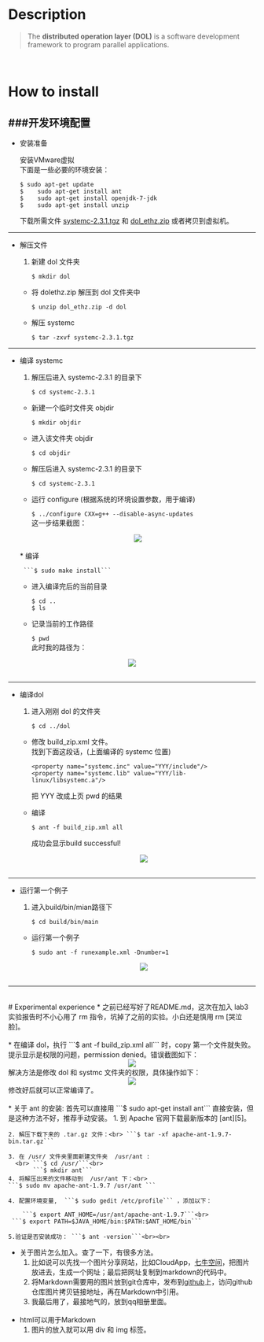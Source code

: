 # Description

> The **distributed operation layer (DOL)** is a software development framework to program parallel applications. 

</br>

# How to install

###开发环境配置
----
*  安装准备   

    安装VMware虚拟</br>
    下面是一些必要的环境安装：

    ```$ sudo apt-get update```</br>
```$	sudo apt-get install ant```</br>
```$ 	sudo apt-get install openjdk-7-jdk```</br>
```$	sudo apt-get install unzip``` 

    下载所需文件 [systemc-2.3.1.tgz][1] 和 [dol_ethz.zip][2] 或者拷贝到虚拟机。

------

*  解压文件
     1. 新建 dol 文件夹
     
        ```$ mkdir dol```  
     * 将 dolethz.zip 解压到 dol 文件夹中

        ```$ unzip dol_ethz.zip -d dol```
     * 解压 systemc
     
        ```$ tar -zxvf systemc-2.3.1.tgz```

----- 
*  编译 systemc
     1. 解压后进入 systemc-2.3.1 的目录下
     
        ```$ cd systemc-2.3.1```  
     * 新建一个临时文件夹 objdir
     
        ```$ mkdir objdir```
     * 进入该文件夹 objdir
     
        ```$ cd objdir```
     * 解压后进入 systemc-2.3.1 的目录下
     
        ```$ cd systemc-2.3.1```  
     * 运行 configure (根据系统的环境设置参数，用于编译)
     
        ```$ ../configure CXX=g++ --disable-async-updates```
	  <br> 这一步结果截图：
      <div align="center"><img src="http://a2.qpic.cn/psb?/V13tPyF42OAeS3/cmFzIDZnsi0l2Z3V*Hqr.6Tyb7FzdwKIVbO6Uynp3ME!/b/dAkBAAAAAAAA&bo=LgKjAQAAAAADAKs!&rf=viewer_4&t=5/2.jpg">
      </div></br>
     * 编译
     
        ```$ sudo make install```
     * 进入编译完后的当前目录
     
        ```$ cd ..```        
        ```$ ls```
     * 记录当前的工作路径
     
        ```$ pwd```  
	    此时我的路径为：
<div align="center"><img src="http://a1.qpic.cn/psb?/V13tPyF42OAeS3/Zll0CIXIeCzo3zmc4y7X5dVEvUB1pVM5kl.FIaCGTrQ!/b/dMYAAAAAAAAA&bo=IgI.AAAAAAADADs!&rf=viewer_4&t=5">
      </div></br>

-----
* 编译dol
     1. 进入刚刚 dol 的文件夹

        ```$ cd ../dol```  
     * 修改 build_zip.xml 文件。</br>
       找到下面这段话，(上面编译的 systemc 位置)
     
        ```<property name="systemc.inc" value="YYY/include"/>```<br>
        ```<property name="systemc.lib" value="YYY/lib-linux/libsystemc.a"/>```

        把 YYY 改成上页 pwd 的结果
     * 编译
     
        ```$ ant -f build_zip.xml all```

          成功会显示build successful!
      <div align="center"><img src="http://a2.qpic.cn/psb?/V13tPyF42OAeS3/h6vbYwp*QHkdzSrSP7ADMHJGPUA.Q4s13XblpPi9Ixw!/b/dNwAAAAAAAAA&bo=LgKjAQAAAAADAKs!&rf=viewer_4&t=5/4.jpg">
      </div></br>
----
* 运行第一个例子
     1. 进入build/bin/mian路径下
     
        ```$ cd build/bin/main```
     * 运行第一个例子
     
        ```$ sudo ant -f runexample.xml -Dnumber=1```
      <div align="center"><img src="http://a3.qpic.cn/psb?/V13tPyF42OAeS3/bIj.7sWARnKMaS00DgC*IPZnIN5C2K9AH6iNS1TcEFE!/b/dAoBAAAAAAAA&bo=LgIBAgAAAAADAAo!&rf=viewer_4&t=5/5.jpg">
      </div></br>
----
 
</br>
# Experimental experience
*   之前已经写好了README.md，这次在加入 lab3 实验报告时不小心用了 rm 指令，坑掉了之前的实验。小白还是慎用 rm [哭泣脸]。<br><br>
*   在编译 dol，执行 ```$ ant -f build_zip.xml all``` 时，copy 第一个文件就失败。提示显示是权限的问题，permission denied。错误截图如下：
    <div align="center"><img src="http://a2.qpic.cn/psb?/V13tPyF42OAeS3/2Yhh3jByTK*UdUEzknSRaNtbjczTD3PdDGSPKPHpe84!/b/dOUAAAAAAAAA&bo=5AKdAAAAAAADAF4!&rf=viewer_4&t=5">
      </div>
解决方法是修改 dol 和 systmc 文件夹的权限，具体操作如下：
    <div align="center"><img src="http://a1.qpic.cn/psb?/V13tPyF42OAeS3/WfUwdjxSVNcFZWtpoITLOaVPrCh4NWE4ifgaxYjP.00!/b/dLEAAAAAAAAA&bo=3AJKAAAAAAADALE!&rf=viewer_4&t=5">
    </div>
修改好后就可以正常编译了。<br><br>
*   关于 ant 的安装:
首先可以直接用 ```$ sudo apt-get install ant``` 直接安装，但是这种方法不好，推荐手动安装。
	1. 到 Apache 官网下载最新版本的 [ant][5]。

    2. 解压下载下来的 .tar.gz 文件：<br> ```$ tar -xf apache-ant-1.9.7-bin.tar.gz``` 
    
    3. 在 /usr/ 文件夹里面新建文件夹  /usr/ant :
      <br> ```$ cd /usr/```<br>
           ```$ mkdir ant```
    4. 将解压出来的文件移动到  /usr/ant 下：<br>
    ```$ sudo mv apache-ant-1.9.7 /usr/ant ``` 

    4. 配置环境变量,  ```$ sudo gedit /etc/profile``` ，添加以下：
    
        ```$ export ANT_HOME=/usr/ant/apache-ant-1.9.7```<br>
     ```$ export PATH=$JAVA_HOME/bin:$PATH:$ANT_HOME/bin```

    5.验证是否安装成功： ```$ ant -version```<br><br>

   
*   关于图片怎么加入。查了一下，有很多方法。
    1. 比如说可以先找一个图片分享网站，比如CloudApp，[七牛空间][3]，把图片放进去，生成一个网址；最后把网址复制到markdown的代码中。
    2. 将Markdown需要用的图片放到git仓库中，发布到[github][4]上，访问github仓库图片拷贝链接地址，再在Markdown中引用。
    3. 我最后用了，最接地气的，放到qq相册里面。    
    </br>
*   html可以用于Markdown
    1. 图片的放入就可以用 div 和 img 标签。

  [1]: http://www.accellera.org/images/downloads/standards/systemc/systemc-2.3.1.tgz
  [2]: http://www.tik.ee.ethz.ch/~shapes/downloads/dol_ethz.zip
  [3]:http://www.qiniu.com/
  [4]:https://github.com/
  [5]:http://ant.apache.org/bindownload.cgi